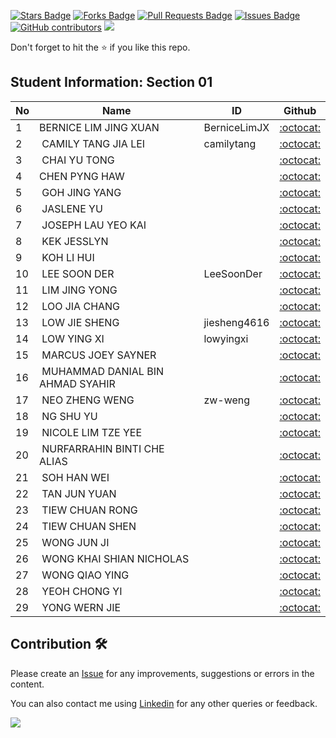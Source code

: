 <a href="https://github.com/drshahizan/software-engineering/stargazers"><img src="https://img.shields.io/github/stars/drshahizan/software-engineering" alt="Stars Badge"/></a>
<a href="https://github.com/drshahizan/software-engineering/network/members"><img src="https://img.shields.io/github/forks/drshahizan/software-engineering" alt="Forks Badge"/></a>
<a href="https://github.com/drshahizan/software-engineering/pulls"><img src="https://img.shields.io/github/issues-pr/drshahizan/software-engineering" alt="Pull Requests Badge"/></a>
<a href="https://github.com/drshahizan/software-engineering"><img src="https://img.shields.io/github/issues/drshahizan/software-engineering" alt="Issues Badge"/></a>
<a href="https://github.com/drshahizan/software-engineering/graphs/contributors"><img alt="GitHub contributors" src="https://img.shields.io/github/contributors/drshahizan/software-engineering?color=2b9348"></a>
![](https://visitor-badge.glitch.me/badge?page_id=drshahizan/software-engineering)

Don't forget to hit the :star: if you like this repo.

## Student Information: Section 01

| No | Name | ID |  Github |
| ----- | ----- | ------ | :------: |
| 1 | BERNICE LIM JING XUAN | BerniceLimJX | [:octocat:](https://github.com/BerniceLimJX) |
| 2 |  CAMILY TANG JIA LEI | camilytang | [:octocat:](https://github.com/camilytang) |
| 3 |  CHAI YU TONG | | [:octocat:](https://github.com/) |
| 4 | CHEN PYNG HAW | | [:octocat:](https://github.com/) |
| 5 |  GOH JING YANG | | [:octocat:](https://github.com/) |
| 6 |  JASLENE YU | | [:octocat:](https://github.com/) |
| 7 |  JOSEPH LAU YEO KAI | | [:octocat:](https://github.com/) |
| 8 |  KEK JESSLYN | | [:octocat:](https://github.com/) |
| 9 |  KOH LI HUI | | [:octocat:](https://github.com/) |
| 10 |  LEE SOON DER | LeeSoonDer | [:octocat:](https://github.com/LeeSoonDer) |
| 11 |  LIM JING YONG | | [:octocat:](https://github.com/) |
| 12 |  LOO JIA CHANG | | [:octocat:](https://github.com/) |
| 13 |  LOW JIE SHENG | jiesheng4616 | [:octocat:](https://github.com/jiesheng4616) |
| 14 |  LOW YING XI | lowyingxi | [:octocat:](https://github.com/lowyingxi) |
| 15 |  MARCUS JOEY SAYNER | | [:octocat:](https://github.com/) |
| 16 |  MUHAMMAD DANIAL BIN AHMAD SYAHIR | | [:octocat:](https://github.com/) |
| 17 |  NEO ZHENG WENG | zw-weng | [:octocat:](https://github.com/zw-weng) |
| 18 |  NG SHU YU | | [:octocat:](https://github.com/) |
| 19 |  NICOLE LIM TZE YEE | | [:octocat:](https://github.com/) |
| 20 |  NURFARRAHIN BINTI CHE ALIAS | | [:octocat:](https://github.com/) |
| 21 |  SOH HAN WEI | | [:octocat:](https://github.com/) |
| 22 |  TAN JUN YUAN | | [:octocat:](https://github.com/) |
| 23 |  TIEW CHUAN RONG | | [:octocat:](https://github.com/) |
| 24 |  TIEW CHUAN SHEN | | [:octocat:](https://github.com/) |
| 25 |  WONG JUN JI | | [:octocat:](https://github.com/) |
| 26 |  WONG KHAI SHIAN NICHOLAS | | [:octocat:](https://github.com/) |
| 27 |  WONG QIAO YING | | [:octocat:](https://github.com/) |
| 28 |  YEOH CHONG YI | | [:octocat:](https://github.com/) |
| 29 |  YONG WERN JIE | | [:octocat:](https://github.com/) |

## Contribution 🛠️
Please create an [Issue](https://github.com/drshahizan/software-engineering/issues) for any improvements, suggestions or errors in the content.

You can also contact me using [Linkedin](https://www.linkedin.com/in/drshahizan/) for any other queries or feedback.

![](https://visitor-badge.glitch.me/badge?page_id=drshahizan)

